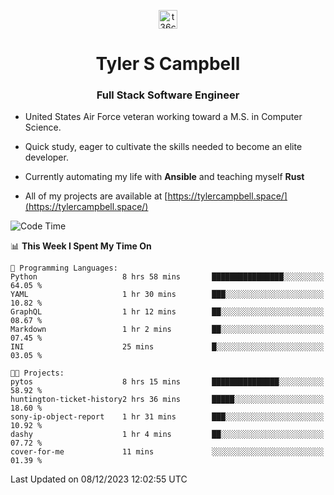 <p align="center">
<a href="https://www.linkedin.com/in/t36campbell" target="blank"><img align="center" src="https://ik.imagekit.io/t36campbell/Portfolio/linkedin.png.original_m8bbGgPh6.png" alt="t36campbell" height="30" width="30" /></a>
</p>
<h1 align="center">Tyler S Campbell</h1>
<h3 align="center">Full Stack Software Engineer</h3>

* United States Air Force veteran working toward a M.S. in Computer Science.

* Quick study, eager to cultivate the skills needed to become an elite developer.

* Currently automating my life with **Ansible** and teaching myself **Rust**

* All of my projects are available at [https://tylercampbell.space/](https://tylercampbell.space/)

<!--START_SECTION:waka-->
![Code Time](http://img.shields.io/badge/Code%20Time-3%2C023%20hrs%2014%20mins-blue)

📊 **This Week I Spent My Time On** 

```text
💬 Programming Languages: 
Python                   8 hrs 58 mins       ████████████████░░░░░░░░░   64.05 % 
YAML                     1 hr 30 mins        ███░░░░░░░░░░░░░░░░░░░░░░   10.82 % 
GraphQL                  1 hr 12 mins        ██░░░░░░░░░░░░░░░░░░░░░░░   08.67 % 
Markdown                 1 hr 2 mins         ██░░░░░░░░░░░░░░░░░░░░░░░   07.45 % 
INI                      25 mins             █░░░░░░░░░░░░░░░░░░░░░░░░   03.05 % 

🐱‍💻 Projects: 
pytos                    8 hrs 15 mins       ███████████████░░░░░░░░░░   58.92 % 
huntington-ticket-history2 hrs 36 mins       █████░░░░░░░░░░░░░░░░░░░░   18.60 % 
sony-ip-object-report    1 hr 31 mins        ███░░░░░░░░░░░░░░░░░░░░░░   10.92 % 
dashy                    1 hr 4 mins         ██░░░░░░░░░░░░░░░░░░░░░░░   07.72 % 
cover-for-me             11 mins             ░░░░░░░░░░░░░░░░░░░░░░░░░   01.39 % 
```


 Last Updated on 08/12/2023 12:02:55 UTC
<!--END_SECTION:waka-->
